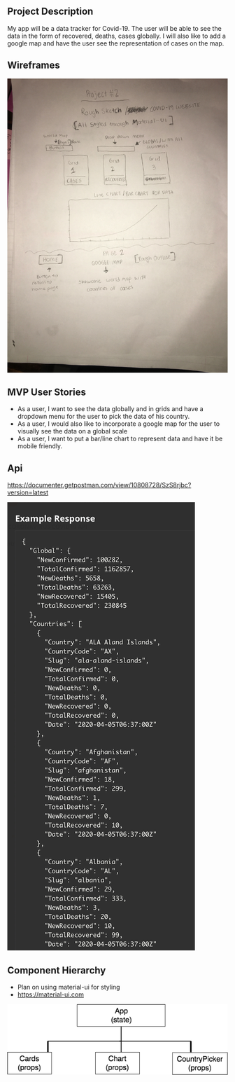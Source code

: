 ## Project Description

My app will be a data tracker for Covid-19. The user will be able to see the data in the form of recovered, deaths, cases globally. I will also like to add a google map and have the user see the representation of cases on the map.

## Wireframes

![wire-frame screenshot](images/IMG_5596.jpg)

## MVP User Stories

- As a user, I want to see the data globally and in grids and have a dropdown menu for the user to pick the data of his country.
- As a user, I would also like to incorporate a google map for the user to visually see the data on a global scale
- As a user, I want to put a bar/line chart to represent data and have it be mobile friendly.

## Api

https://documenter.getpostman.com/view/10808728/SzS8rjbc?version=latest

![api-example](images/api-example.png)

## Component Hierarchy

- Plan on using material-ui for styling
- https://material-ui.com

![diagram](images/project-2-diagram.png)
